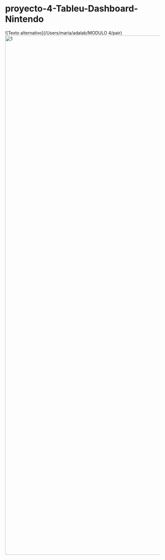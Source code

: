 # proyecto-4-Tableu-Dashboard-Nintendo

![Texto alternativo](/Users/maria/adalab/MODULO 4/pair)
<img width="1678" alt="1" src="https://github.com/user-attachments/assets/d37642eb-4748-48b8-8545-61d1cc8ababc">
